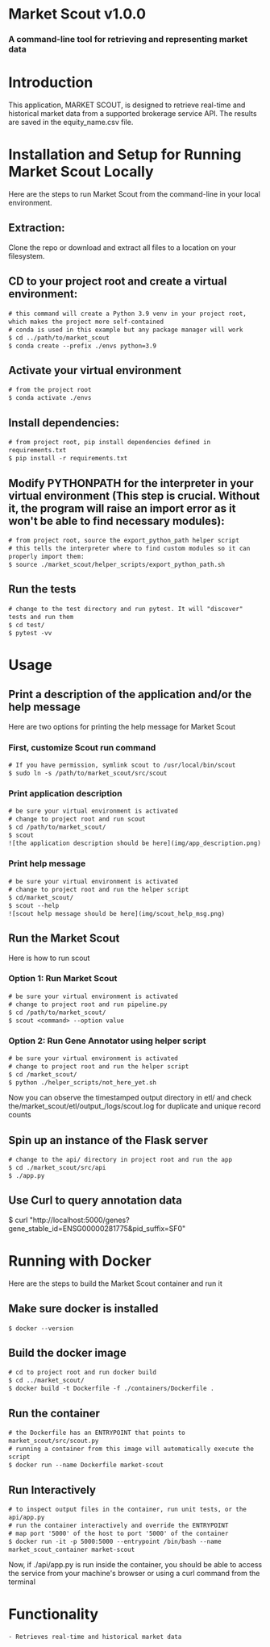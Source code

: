 # Market Scout v1.0.0
### A command-line tool for retrieving and representing market data

# Introduction 

This application, MARKET SCOUT, is designed to retrieve real-time and historical market data from a supported brokerage service API. The results are saved in the equity_name.csv file.

# Installation and Setup for Running Market Scout Locally
Here are the steps to run Market Scout from the command-line in your local environment. 
    
## Extraction: 
Clone the repo or download and extract all files to a location on your filesystem.
## CD to your project root and create a virtual environment: 
    # this command will create a Python 3.9 venv in your project root, which makes the project more self-contained
    # conda is used in this example but any package manager will work
    $ cd ../path/to/market_scout
    $ conda create --prefix ./envs python=3.9
## Activate your virtual environment
    # from the project root
    $ conda activate ./envs
## Install dependencies:
    # from project root, pip install dependencies defined in requirements.txt
    $ pip install -r requirements.txt
## Modify PYTHONPATH for the interpreter in your virtual environment (**This step is crucial. Without it, the program will raise an import error as it won't be able to find necessary modules**):
    # from project root, source the export_python_path helper script 
    # this tells the interpreter where to find custom modules so it can properly import them:
    $ source ./market_scout/helper_scripts/export_python_path.sh
## Run the tests
    # change to the test directory and run pytest. It will "discover" tests and run them
    $ cd test/
    $ pytest -vv

# Usage

## Print a description of the application and/or the help message
Here are two options for printing the help message for Market Scout

### First, customize Scout run command
    # If you have permission, symlink scout to /usr/local/bin/scout
    $ sudo ln -s /path/to/market_scout/src/scout

### Print application description
    # be sure your virtual environment is activated
    # change to project root and run scout
    $ cd /path/to/market_scout/
    $ scout
    ![the application description should be here](img/app_description.png)

### Print help message
    # be sure your virtual environment is activated
    # change to project root and run the helper script
    $ cd/market_scout/
    $ scout --help
    ![scout help message should be here](img/scout_help_msg.png)

## Run the Market Scout
Here is how to run scout

### Option 1: Run Market Scout
    # be sure your virtual environment is activated
    # change to project root and run pipeline.py
    $ cd /path/to/market_scout/
    $ scout <command> --option value

### Option 2: Run Gene Annotator using helper script
    # be sure your virtual environment is activated
    # change to project root and run the helper script
    $ cd /market_scout/
    $ python ./helper_scripts/not_here_yet.sh

Now you can observe the timestamped output directory in etl/ and check the/market_scout/etl/output_<timestamp>/logs/scout.log for duplicate and unique record counts

## Spin up an instance of the Flask server
    # change to the api/ directory in project root and run the app
    $ cd ./market_scout/src/api
    $ ./app.py

## Use Curl to query annotation data
 $ curl "http://localhost:5000/genes?gene_stable_id=ENSG00000281775&pid_suffix=SF0"


# Running with Docker
Here are the steps to build the Market Scout container and run it

## Make sure docker is installed
    $ docker --version

## Build the docker image
    # cd to project root and run docker build
    $ cd ../market_scout/
    $ docker build -t Dockerfile -f ./containers/Dockerfile .

## Run the container
    # the Dockerfile has an ENTRYPOINT that points to market_scout/src/scout.py
    # running a container from this image will automatically execute the script
    $ docker run --name Dockerfile market-scout

## Run Interactively
    # to inspect output files in the container, run unit tests, or the api/app.py
    # run the container interactively and override the ENTRYPOINT
    # map port '5000' of the host to port '5000' of the container
    $ docker run -it -p 5000:5000 --entrypoint /bin/bash --name market_scout_container market-scout


Now, if ./api/app.py is run inside the container, you should be able to access the service from
your machine's browser or using a curl command from the terminal


# Functionality
    - Retrieves real-time and historical market data

